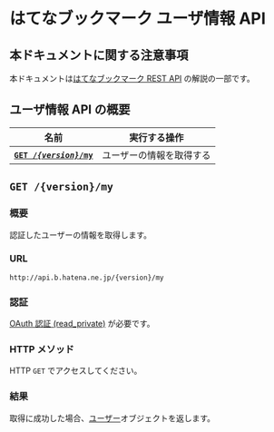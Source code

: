 # はてなブックマーク ユーザ情報 API

## 本ドキュメントに関する注意事項 <a name="notice"></a>

本ドキュメントは[はてなブックマーク REST API](../rest.md) の解説の一部です。

## ユーザ情報 API の概要 <a name="summary"></a>

<table>
  <thead>
    <tr>
      <th>名前</th>
      <th>実行する操作</th>
    </tr>
  </thead>
  <tbody>
    <tr>
      <th><a href="#get_my"><code>GET /<var>{version}</var>/my</code></a></th>
      <td>ユーザーの情報を取得する</td>
    </tr>
  </tbody>
</table>

## `GET /{version}/my` <a name="get_my"></a>

### 概要 <a name="get_my_summary"></a>

認証したユーザーの情報を取得します。

### URL <a name="get_my_url"></a>

```
http://api.b.hatena.ne.jp/{version}/my
```

### 認証 <a name="get_my_authorization"></a>

[OAuth 認証 (read_private)](../rest.md#authorization) が必要です。

### HTTP メソッド <a name="get_my_http_method"></a>

HTTP `GET` でアクセスしてください。

### 結果 <a name="get_my_response"></a>

取得に成功した場合、[ユーザー](datatypes.md#user)オブジェクトを返します。

